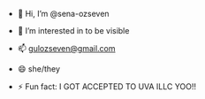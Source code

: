 - 👋 Hi, I’m @sena-ozseven
- 👀 I’m interested in to be visible

- 📫 gulozseven@gmail.com
- 😄 she/they
- ⚡ Fun fact: I GOT ACCEPTED TO UVA ILLC YOO!!

<!---
sena-ozseven/sena-ozseven is a ✨ special ✨ repository because its `README.md` (this file) appears on your GitHub profile.
You can click the Preview link to take a look at your changes.
--->
